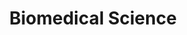 ---
layout: course-page
title: Biomedical Science
instructor:
  - name: Ms. Cheryl Hach
    url: instructional/MsCherylHach
coursename: KAMSC BIOMEDICAL SCIENCE (H)
description: "<b>A college level course</b> devoted to structure and function of organs and systems. Richly infused with laboratory investigation. Lecture, lab, field experiences and guest presenters are utilized to study anatomy, physiology and human genetics."
---
